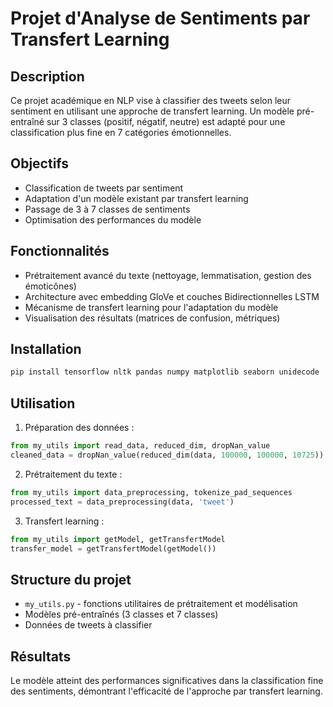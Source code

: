 # Projet d'Analyse de Sentiments par Transfert Learning

## Description
Ce projet académique en NLP vise à classifier des tweets selon leur sentiment en utilisant une approche de transfert learning. Un modèle pré-entraîné sur 3 classes (positif, négatif, neutre) est adapté pour une classification plus fine en 7 catégories émotionnelles.

## Objectifs
- Classification de tweets par sentiment
- Adaptation d'un modèle existant par transfert learning
- Passage de 3 à 7 classes de sentiments
- Optimisation des performances du modèle

## Fonctionnalités
- Prétraitement avancé du texte (nettoyage, lemmatisation, gestion des émoticônes)
- Architecture avec embedding GloVe et couches Bidirectionnelles LSTM
- Mécanisme de transfert learning pour l'adaptation du modèle
- Visualisation des résultats (matrices de confusion, métriques)

## Installation
```bash
pip install tensorflow nltk pandas numpy matplotlib seaborn unidecode
```

## Utilisation
1. Préparation des données :
```python
from my_utils import read_data, reduced_dim, dropNan_value
cleaned_data = dropNan_value(reduced_dim(data, 100000, 100000, 10725))
```

2. Prétraitement du texte :
```python
from my_utils import data_preprocessing, tokenize_pad_sequences
processed_text = data_preprocessing(data, 'tweet')
```

3. Transfert learning :
```python
from my_utils import getModel, getTransfertModel
transfer_model = getTransfertModel(getModel())
```

## Structure du projet
- `my_utils.py` - fonctions utilitaires de prétraitement et modélisation
- Modèles pré-entraînés (3 classes et 7 classes)
- Données de tweets à classifier

## Résultats
Le modèle atteint des performances significatives dans la classification fine des sentiments, démontrant l'efficacité de l'approche par transfert learning.
